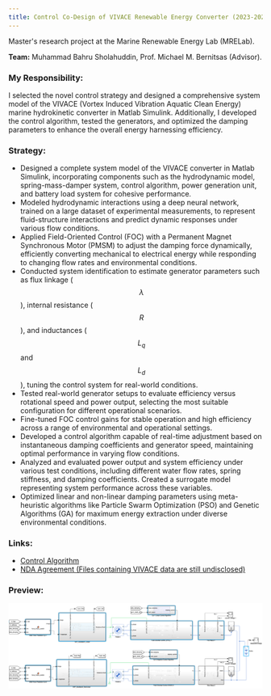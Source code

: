 ```yaml
---
title: Control Co-Design of VIVACE Renewable Energy Converter (2023-2024)
---
```


Master's research project at the Marine Renewable Energy Lab (MRELab).

**Team:** Muhammad Bahru Sholahuddin, Prof. Michael M. Bernitsas (Advisor).

### My Responsibility:
I selected the novel control strategy and designed a comprehensive system model of the VIVACE (Vortex Induced Vibration Aquatic Clean Energy) marine hydrokinetic converter in Matlab Simulink. Additionally, I developed the control algorithm, tested the generators, and optimized the damping parameters to enhance the overall energy harnessing efficiency.

### Strategy:
- Designed a complete system model of the VIVACE converter in Matlab Simulink, incorporating components such as the hydrodynamic model, spring-mass-damper system, control algorithm, power generation unit, and battery load system for cohesive performance.
- Modeled hydrodynamic interactions using a deep neural network, trained on a large dataset of experimental measurements, to represent fluid-structure interactions and predict dynamic responses under various flow conditions.
- Applied Field-Oriented Control (FOC) with a Permanent Magnet Synchronous Motor (PMSM) to adjust the damping force dynamically, efficiently converting mechanical to electrical energy while responding to changing flow rates and environmental conditions.
- Conducted system identification to estimate generator parameters such as flux linkage ($$\lambda$$), internal resistance ($$R$$), and inductances ($$L_q$$ and $$L_d$$), tuning the control system for real-world conditions.
- Tested real-world generator setups to evaluate efficiency versus rotational speed and power output, selecting the most suitable configuration for different operational scenarios.
- Fine-tuned FOC control gains for stable operation and high efficiency across a range of environmental and operational settings.
- Developed a control algorithm capable of real-time adjustment based on instantaneous damping coefficients and generator speed, maintaining optimal performance in varying flow conditions.
- Analyzed and evaluated power output and system efficiency under various test conditions, including different water flow rates, spring stiffness, and damping coefficients. Created a surrogate model representing system performance across these variables.
- Optimized linear and non-linear damping parameters using meta-heuristic algorithms like Particle Swarm Optimization (PSO) and Genetic Algorithms (GA) for maximum energy extraction under diverse environmental conditions.

### Links:
- [Control Algorithm](https://drive.google.com/file/d/1QbIjAARRwlIIg8jJGOJzNNSDdK-J1_Ia/view?usp=sharing)
- [NDA Agreement (Files containing VIVACE data are still undisclosed)](https://drive.google.com/file/d/1Bi-lPul0TiqeJr-tpMPW62NcKDjgcdkY/view?usp=sharing)

### Preview:
![Control Co-Design of VIVACE Renewable Energy Converter](../assets/img/project_ccdVivace.png)

